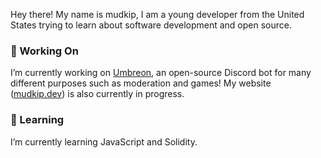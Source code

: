 Hey there! My name is mudkip, I am a young developer from the United States trying to learn about software development and open source.

### 🔭 Working On
I’m currently working on [Umbreon](https://github.com/mudkipdev/umbreon), an open-source Discord bot for many different purposes such as moderation and games! My website ([mudkip.dev](https://mudkip.dev)) is also currently in progress.

### 🌱 Learning
I’m currently learning JavaScript and Solidity.
